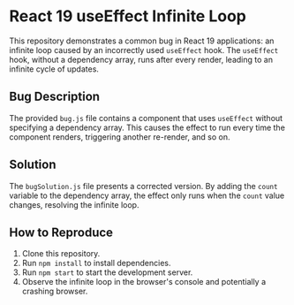 # React 19 useEffect Infinite Loop

This repository demonstrates a common bug in React 19 applications: an infinite loop caused by an incorrectly used `useEffect` hook.  The `useEffect` hook, without a dependency array, runs after every render, leading to an infinite cycle of updates.

## Bug Description
The provided `bug.js` file contains a component that uses `useEffect` without specifying a dependency array. This causes the effect to run every time the component renders, triggering another re-render, and so on.

## Solution
The `bugSolution.js` file presents a corrected version. By adding the `count` variable to the dependency array, the effect only runs when the `count` value changes, resolving the infinite loop.

## How to Reproduce
1. Clone this repository.
2. Run `npm install` to install dependencies.
3. Run `npm start` to start the development server.
4. Observe the infinite loop in the browser's console and potentially a crashing browser.
